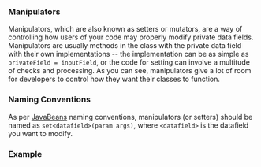 ### Manipulators
Manipulators, which are also known as setters or mutators, are a way of controlling how users of your code may properly modify private data fields.
Manipulators are usually methods in the class with the private data field with their own implementations -- the implementation can be as simple as `privateField = inputField`, or the code for setting can involve a multitude of checks and processing.
As you can see, manipulators give a lot of room for developers to control how they want their classes to function.

### Naming Conventions
As per [JavaBeans](https://www.oracle.com/java/technologies/javase/javabeans-spec.html) naming conventions, manipulators (or setters) should be named as `set<datafield>(param args)`, where `<datafield>` is the datafield you want to modify.

### Example
